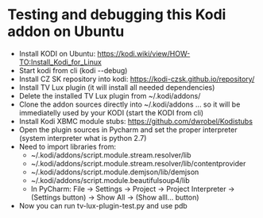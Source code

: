 # Testing and debugging this Kodi addon on Ubuntu

- Install KODI on Ubuntu: https://kodi.wiki/view/HOW-TO:Install_Kodi_for_Linux
- Start kodi from cli (kodi --debug)
- Install CZ SK repository into kodi: https://kodi-czsk.github.io/repository/
- Install TV Lux plugin (it will install all needed dependencies)
- Delete the installed TV Lux plugin from ~/.kodi/addons/
- Clone the addon sources directly into ~/.kodi/addons ... so it will be immediatelly used by your KODI (start the KODI from cli)
- Install Kodi XBMC module stubs: https://github.com/dwrobel/Kodistubs
- Open the plugin sources in Pycharm and set the proper interpreter (system interpreter what is python 2.7)
- Need to import libraries from:
	- ~/.kodi/addons/script.module.stream.resolver/lib
	- ~/.kodi/addons/script.module.stream.resolver/lib/contentprovider
	- ~/.kodi/addons/script.module.demjson/lib/demjson
	- ~/.kodi/addons/script.module.beautifulsoup4/lib
	- In PyCharm: File -> Settings -> Project -> Project Interpreter -> (Settings button) -> Show All -> (Show alll... button)
- Now you can run tv-lux-plugin-test.py and use pdb